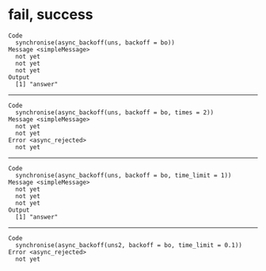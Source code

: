 # fail, success

    Code
      synchronise(async_backoff(uns, backoff = bo))
    Message <simpleMessage>
      not yet
      not yet
      not yet
    Output
      [1] "answer"

---

    Code
      synchronise(async_backoff(uns, backoff = bo, times = 2))
    Message <simpleMessage>
      not yet
      not yet
    Error <async_rejected>
      not yet

---

    Code
      synchronise(async_backoff(uns, backoff = bo, time_limit = 1))
    Message <simpleMessage>
      not yet
      not yet
      not yet
    Output
      [1] "answer"

---

    Code
      synchronise(async_backoff(uns2, backoff = bo, time_limit = 0.1))
    Error <async_rejected>
      not yet

